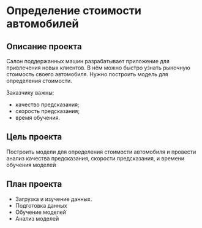 # Определение стоимости автомобилей

## Описание проекта
Салон поддержанных машин разрабатывает приложение для привлечения новых клиентов. В нём можно быстро узнать рыночную стоимость своего автомобиля. Нужно построить модель для определения стоимости.

Заказчику важны:

 - качество предсказания;
 - скорость предсказания;
 - время обучения.

## Цель проекта
Построить модели для определения стоимости автомобиля и провести анализ качества предсказания, скорости предсказания, и времени обучения моделей
 
## План проекта
- Загрузка и изучение данных.
- Подготовка данных
- Обучение моделей
- Анализ моделей
